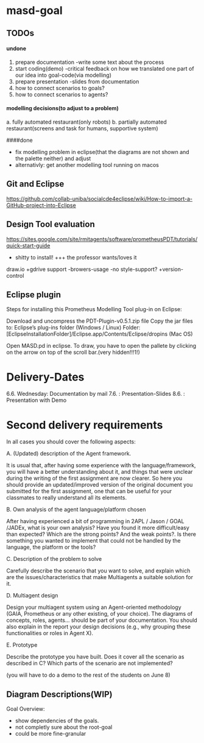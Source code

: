 # masd-goal

## TODOs

#### undone


1. prepare documentation
-write some text about the process
2. start coding(demo)
-critical feedback on how we translated one part of our idea into goal-code(via modelling)
3. prepare presentation
-slides from documentation
4. how to connect scenarios to goals?
5. how to connect scenarios to agents?

#### modelling decisions(to adjust to a problem)
a. fully automated restaurant(only robots)
b. partially automated restaurant(screens and task for humans, supportive system)

####done
- fix modelling problem in eclipse(that the diagrams are not shown and the palette neither) and adjust
- alternativly: get another modelling tool running on macos

## Git and Eclipse
https://github.com/collab-uniba/socialcde4eclipse/wiki/How-to-import-a-GitHub-project-into-Eclipse

## Design Tool evaluation

https://sites.google.com/site/rmitagents/software/prometheusPDT/tutorials/quick-start-guide
- shitty to install!
+++ the professor wants/loves it

draw.io
+gdrive support
-browers-usage
-no style-support?
+version-control


## Eclipse plugin

Steps for installing this Prometheus Modelling Tool plug-in on Eclipse:

Download and uncompress the PDT-Plugin-v0.5.1.zip file
Copy the jar files to:
Eclipse’s plug-ins folder (Windows / Linux)
Folder: [EclipseInstallationFolder]/Eclipse.app/Contents/Eclipse/dropins (Mac OS)

Open MASD.pd in eclipse.
To draw, you have to open the pallete by clicking on the arrow on top of the scroll bar.(very hidden!!!1!)

# Delivery-Dates
6.6. Wednesday: Documentation by mail
7.6. : Presentation-Slides
8.6. : Presentation with Demo


# Second delivery requirements

In all cases you should cover the following aspects:

A. (Updated) description of the Agent framework.

It is usual that, after having some experience with the language/framework, you will have a better understanding about it, and things that were unclear during the writing of the first assignment are now clearer. So here you should provide an updated/improved version of the original document you submitted for the first assignment, one that can be useful for your classmates to really understand all its elements.

B. Own analysis of the agent language/platform chosen

After having experienced a bit of programming in 2APL / Jason / GOAL /JADEx, what is your own analysis? Have you found it more difficult/easy than expected? Which are the strong points? And the weak points?. Is there something you wanted to implement that could not be handled by the language, the platform or the tools?


C. Description of the problem to solve

Carefully describe the scenario that you want to solve, and explain which are the issues/characteristics that make Multiagents a suitable solution for it.


D. Multiagent design

Design your multiagent system using an Agent-oriented methodology (GAIA, Prometheus or any other existing, of your choice). The diagrams of concepts, roles, agents... should be part of your documentation. You should also explain in the report your design decisions (e.g., why grouping these functionalities or roles in Agent X).


E. Prototype

Describe the prototype you have built. Does it cover all the scenario as described in C? Which parts of the scenario are not implemented?

(you will have to do a demo to the rest of the students on June 8)

## Diagram Descriptions(WIP)

Goal Overview:
- show dependencies of the goals.
- not completly sure about the root-goal
- could be more fine-granular





